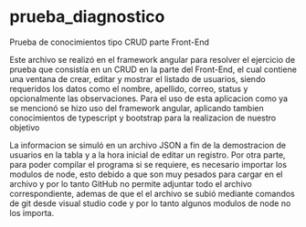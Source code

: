 # prueba_diagnostico
Prueba de conocimientos tipo CRUD parte Front-End

Este archivo se realizó en el framework angular para resolver  el ejercicio de prueba que consistía en un CRUD en la parte del Front-End, el cual contiene una ventana de crear,
editar y mostrar el listado de usuarios, siendo requeridos los datos como el nombre, apellido, correo, status y opcionalmente las observaciones.
Para el uso de esta aplicacion como ya se mencionó se hizo uso del framework angular, aplicando tambien conocimientos de typescript y bootstrap para la
realizacion de nuestro objetivo

La informacion se simuló en un archivo JSON a fin de la demostracion de usuarios en la tabla y a la hora inicial de editar un registro. Por otra parte, para poder compilar el
programa si se requiere, es necesario importar los modulos de node, esto debido a que son muy pesados para cargar en el archivo y por lo tanto GitHub no permite adjuntar todo el archivo correspondiente,
ademas de que el el archivo se subió mediante comandos de git desde visual studio code y por lo tanto algunos modulos de node no los importa.
